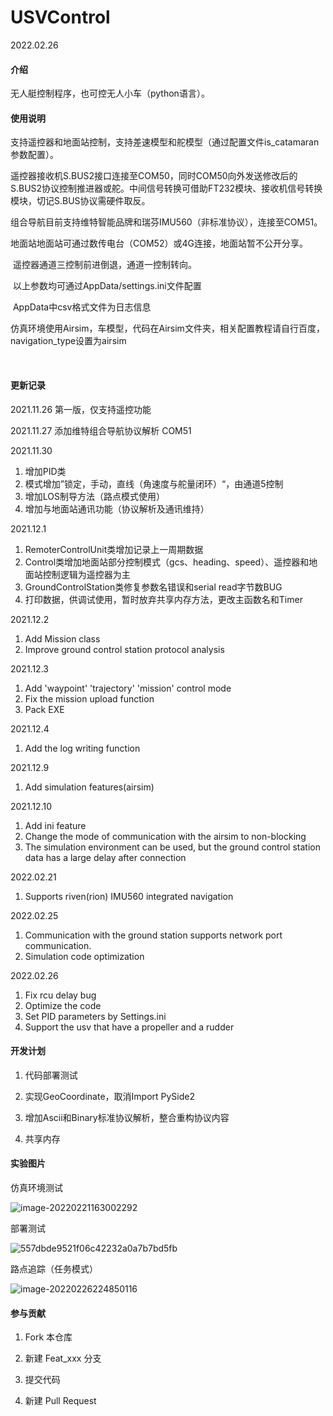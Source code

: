 # USVControl

2022.02.26

#### 介绍

无人艇控制程序，也可控无人小车（python语言）。

#### 使用说明
​		支持遥控器和地面站控制，支持差速模型和舵模型（通过配置文件is_catamaran参数配置）。

​		遥控器接收机S.BUS2接口连接至COM50，同时COM50向外发送修改后的S.BUS2协议控制推进器或舵。中间信号转换可借助FT232模块、接收机信号转换模块，切记S.BUS协议需硬件取反。

​		组合导航目前支持维特智能品牌和瑞芬IMU560（非标准协议），连接至COM51。

​		地面站地面站可通过数传电台（COM52）或4G连接，地面站暂不公开分享。

​		遥控器通道三控制前进倒退，通道一控制转向。

​		以上参数均可通过AppData/settings.ini文件配置

​		AppData中csv格式文件为日志信息

​		仿真环境使用Airsim，车模型，代码在Airsim文件夹，相关配置教程请自行百度，navigation_type设置为airsim

​		




#### 更新记录

2021.11.26 第一版，仅支持遥控功能

2021.11.27 添加维特组合导航协议解析 COM51

2021.11.30

1. 增加PID类
2. 模式增加”锁定，手动，直线（角速度与舵量闭环）“，由通道5控制
3. 增加LOS制导方法（路点模式使用）
4. 增加与地面站通讯功能（协议解析及通讯维持） 

2021.12.1

1. RemoterControlUnit类增加记录上一周期数据
2. Control类增加地面站部分控制模式（gcs、heading、speed）、遥控器和地面站控制逻辑为遥控器为主
3. GroundControlStation类修复参数名错误和serial  read字节数BUG
4. 打印数据，供调试使用，暂时放弃共享内存方法，更改主函数名和Timer

2021.12.2

1. Add Mission class
2. Improve ground control station protocol analysis

2021.12.3

1. Add 'waypoint' 'trajectory' 'mission' control mode
2. Fix the mission upload function
3. Pack EXE

2021.12.4

1. Add the log writing function 

2021.12.9

1. Add simulation features(airsim)

2021.12.10

1. Add ini feature
2. Change the mode of communication with the airsim to non-blocking
3. The simulation environment can be used, but the ground control station data has a large delay after connection

2022.02.21

1. Supports riven(rion) IMU560 integrated navigation

2022.02.25

1. Communication with the ground station supports network port communication.
2. Simulation code optimization

2022.02.26

1. Fix rcu delay bug
1. Optimize the code
1. Set PID parameters by Settings.ini
1. Support the usv that have a propeller and a rudder



#### 开发计划

1. 代码部署测试

2. 实现GeoCoordinate，取消Import PySide2

3. 增加Ascii和Binary标准协议解析，整合重构协议内容

4. 共享内存

   

#### 实验图片

仿真环境测试

![image-20220221163002292](https://gitee.com/sttdo/picture/raw/master/img/2022/02/image-20220221163002292.png)

部署测试

![557dbde9521f06c42232a0a7b7bd5fb](https://gitee.com/sttdo/picture/raw/master/img/2022/02/557dbde9521f06c42232a0a7b7bd5fb.jpg)

路点追踪（任务模式）

![image-20220226224850116](https://gitee.com/sttdo/picture/raw/master/img/2022/02/image-20220226224850116.png)



#### 参与贡献

1. Fork 本仓库

2. 新建 Feat_xxx 分支

3. 提交代码

4. 新建 Pull Request
